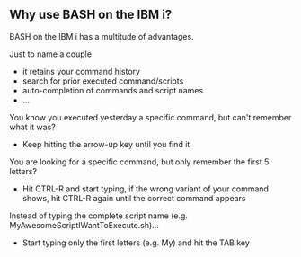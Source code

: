 ## Why use BASH on the IBM i?
BASH on the IBM i has a multitude of advantages.

Just to name a couple
- it retains your command history
- search for prior executed command/scripts
- auto-completion of commands and script names
- ...

You know you executed yesterday a specific command, but can't remember what it was?
- Keep hitting the arrow-up key until you find it

You are looking for a specific command, but only remember the first 5 letters?
- Hit CTRL-R and start typing, if the wrong variant of your command shows, hit CTRL-R again until the correct command appears

Instead of typing the complete script name (e.g. MyAwesomeScriptIWantToExecute.sh)...
- Start typing only the first letters (e.g. My) and hit the TAB key

